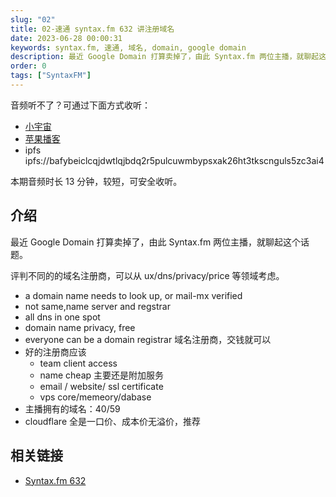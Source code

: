 ```yaml
---
slug: "02"
title: 02-速通 syntax.fm 632 讲注册域名
date: 2023-06-28 00:00:31
keywords: syntax.fm, 速通, 域名, domain, google domain
description: 最近 Google Domain 打算卖掉了，由此 Syntax.fm 两位主播，就聊起这个话题。
order: 0
tags: ["SyntaxFM"]
---
```


音频听不了？可通过下面方式收听：

- [小宇宙](https://www.xiaoyuzhoufm.com/episodes/649b0d5da5b2b405c6dc62c4)
- [苹果播客](https://podcasts.apple.com/cn/podcast/%E5%92%BF%E5%91%80-%E8%83%BD%E8%B7%91%E5%B0%B1%E8%A1%8C/id1695704262?i=1000619244553)
- ipfs ipfs://bafybeiclcqjdwtlqjbdq2r5pulcuwmbypsxak26ht3tkscnguls5zc3ai4

本期音频时长 13 分钟，较短，可安全收听。

## 介绍

最近 Google Domain 打算卖掉了，由此 Syntax.fm 两位主播，就聊起这个话题。

评判不同的的域名注册商，可以从 ux/dns/privacy/price 等领域考虑。

- a domain name needs to look up, or mail-mx verified
- not same,name server and regstrar
- all dns in one spot
- domain name privacy, free
- everyone can be a domain registrar 域名注册商，交钱就可以
- 好的注册商应该
  - team client access
  - name cheap 主要还是附加服务
  - email / website/ ssl certificate
  - vps core/memeory/dabase
- 主播拥有的域名：40/59
- cloudflare 全是一口价、成本价无溢价，推荐

## 相关链接

- [Syntax.fm 632](https://syntax.fm/show/632/where-to-register-a-domain)

